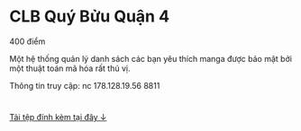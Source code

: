 # CLB Quý Bửu Quận 4

400 điểm

Một hệ thống quản lý danh sách các bạn yêu thích manga được bảo mật bởi một thuật toán mã hóa rất thú vị.

Thông tin truy cập: nc 178.128.19.56 8811

#
[Tải tệp đính kèm tại đây ↓](./server-85f62a8d790eb11e940be3eefc853384.py)
